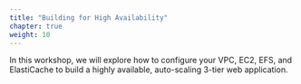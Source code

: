 ```yaml
---
title: "Building for High Availability"
chapter: true
weight: 10
---
```


In this workshop, we will explore how to configure your VPC, EC2, EFS, and ElastiCache to build a highly available, auto-scaling 3-tier web application.
